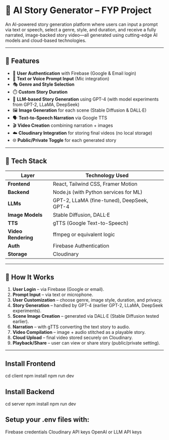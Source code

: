 # 📖 AI Story Generator – FYP Project

An AI-powered story generation platform where users can input a prompt via text or speech, select a genre, style, and duration, and receive a fully narrated, image-backed story video—all generated using cutting-edge AI models and cloud-based technologies.

---

## 🚀 Features

- 🔐 **User Authentication** with Firebase (Google & Email login)
- 📝 **Text or Voice Prompt Input** (Mic integration)
- 🎭 **Genre and Style Selection**
- ⏱️ **Custom Story Duration**
- 🧠 **LLM-based Story Generation** using GPT-4 (with model experiments from GPT-2, LLaMA, DeepSeek)
- 🖼️ **Image Generation** for each scene (Stable Diffusion & DALL·E)
- 🗣️ **Text-to-Speech Narration** via Google TTS
- 🎬 **Video Creation** combining narration + images
- ☁️ **Cloudinary Integration** for storing final videos (no local storage)
- 🌐 **Public/Private Toggle** for each generated story

---

## 🧠 Tech Stack

| Layer             | Technology Used                               |
|------------------|------------------------------------------------|
| **Frontend**      | React, Tailwind CSS, Framer Motion             |
| **Backend**       | Node.js (with Python services for ML)         |
| **LLMs**          | GPT-2, LLaMA (fine-tuned), DeepSeek, GPT-4     |
| **Image Models**  | Stable Diffusion, DALL·E                       |
| **TTS**           | gTTS (Google Text-to-Speech)                   |
| **Video Rendering**| ffmpeg or equivalent logic                    |
| **Auth**          | Firebase Authentication                        |
| **Storage**       | Cloudinary                                     |

---

## 📸 How It Works

1. **User Login** – via Firebase (Google or email).
2. **Prompt Input** – via text or microphone.
3. **User Customization** – choose genre, image style, duration, and privacy.
4. **Story Generation** – handled by GPT-4 (earlier GPT-2, LLaMA, DeepSeek experiments).
5. **Scene Image Creation** – generated via DALL·E (Stable Diffusion tested earlier).
6. **Narration** – with gTTS converting the text story to audio.
7. **Video Compilation** – image + audio stitched as a playable story.
8. **Cloud Upload** – final video stored securely on Cloudinary.
9. **Playback/Share** – user can view or share story (public/private setting).

---

## Install Frontend
cd client
npm install
npm run dev

## Install Backend
cd server
npm install
npm run dev

## Setup your .env files with:
Firebase credentials
Cloudinary API keys
OpenAI or LLM API keys